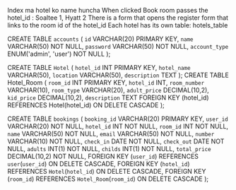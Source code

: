 Index ma hotel ko name huncha
When clicked Book room passes the hotel_id : Soaltee 1, Hyatt 2
There is a form that opens the register form that links to the room id of the hotel_id
Each hotel has its own table:
hotels_table

CREATE TABLE `accounts` (
  `id` VARCHAR(20) PRIMARY KEY,
  `name` VARCHAR(50) NOT NULL,
  `password` VARCHAR(50) NOT NULL,
  `account_type` ENUM('admin', 'user') NOT NULL
);

CREATE TABLE `Hotel` (
    `hotel_id` INT PRIMARY KEY,
    `hotel_name` VARCHAR(50),
    `location` VARCHAR(50),
    `description` TEXT
);
CREATE TABLE Hotel_Room (
    `room_id` INT PRIMARY KEY,
    `hotel_id` INT,
    `room_number` VARCHAR(10),
    `room_type` VARCHAR(20),
    `adult_price` DECIMAL(10,2),
    `kid_price` DECIMAL(10,2),
    `description` TEXT
    FOREIGN KEY (hotel_id) REFERENCES Hotel(hotel_id) ON DELETE CASCADE
);




CREATE TABLE `bookings` (
  `booking_id` VARCHAR(20) PRIMARY KEY,
  `user_id` VARCHAR(20) NOT NULL,
  `hotel_id` INT NOT NULL,
  `room_id` INT NOT NULL,
  `name` VARCHAR(50) NOT NULL,
  `email` VARCHAR(50) NOT NULL,
  `number` VARCHAR(10) NOT NULL,
  `check_in` DATE NOT NULL,
  `check_out` DATE NOT NULL,
  `adults` INT(1) NOT NULL,
  `childs` INT(1) NOT NULL,
  `total_price` DECIMAL(10,2) NOT NULL,
  FOREIGN KEY (`user_id`) REFERENCES `user`(`user_id`) ON DELETE CASCADE,
  FOREIGN KEY (`hotel_id`) REFERENCES `Hotel`(`hotel_id`) ON DELETE CASCADE,
  FOREIGN KEY (`room_id`) REFERENCES `Hotel_Room`(`room_id`) ON DELETE CASCADE
);

